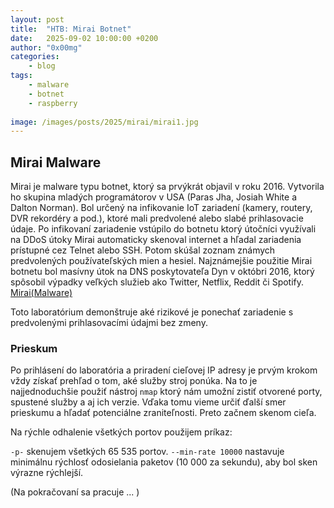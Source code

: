 ```yaml
---
layout: post
title:	"HTB: Mirai Botnet"
date:	2025-09-02 10:00:00 +0200 
author: "0x00mg"
categories:
    - blog
tags:
    - malware
    - botnet
    - raspberry
   
image: /images/posts/2025/mirai/mirai1.jpg
---
```


## Mirai Malware

Mirai je malware typu botnet, ktorý sa prvýkrát objavil v roku 2016.
Vytvorila ho skupina mladých programátorov v USA (Paras Jha, Josiah White a Dalton Norman).
Bol určený na infikovanie IoT zariadení (kamery, routery, DVR rekordéry a pod.), ktoré mali predvolené alebo slabé prihlasovacie údaje. 
Po infikovaní zariadenie vstúpilo do botnetu ktorý útočníci využívali na DDoS útoky 
Mirai automaticky skenoval internet a hľadal zariadenia prístupné cez Telnet alebo SSH. Potom skúšal zoznam známych predvolených používateľských mien a hesiel.
Najznámejšie použitie Mirai botnetu bol masívny útok na DNS poskytovateľa Dyn v októbri 2016, ktorý spôsobil výpadky veľkých služieb ako Twitter, Netflix, Reddit či Spotify.
[Mirai(Malware)](https://en.wikipedia.org/wiki/Mirai_(malware))

Toto laboratórium demonštruje aké rizikové je ponechať zariadenie s predvolenými prihlasovacími údajmi bez zmeny.

### Prieskum

Po prihlásení do laboratória a priradení cieľovej IP adresy je prvým krokom vždy získať prehľad o tom, aké služby stroj ponúka. 
Na to je najjednoduchšie použiť nástroj `nmap` ktorý nám umožní zistiť otvorené porty, spustené služby a aj ich verzie. 
Vďaka tomu vieme určiť ďalší smer prieskumu a hľadať potenciálne zraniteľnosti. Preto začnem skenom cieľa.

Na rýchle odhalenie všetkých portov použijem príkaz:

`-p-`  skenujem všetkých 65 535 portov.
`--min-rate 10000`  nastavuje minimálnu rýchlosť odosielania paketov (10 000 za sekundu), aby bol sken výrazne rýchlejší.







(Na pokračovaní sa pracuje ... )
